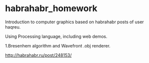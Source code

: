 # habrahabr_homework



Introduction to computer graphics based on habrahabr posts of user haqreu.

Using Processing language, including web demos.

1.Bresenhem algorithm and Wavefront .obj renderer.

http://habrahabr.ru/post/248153/
